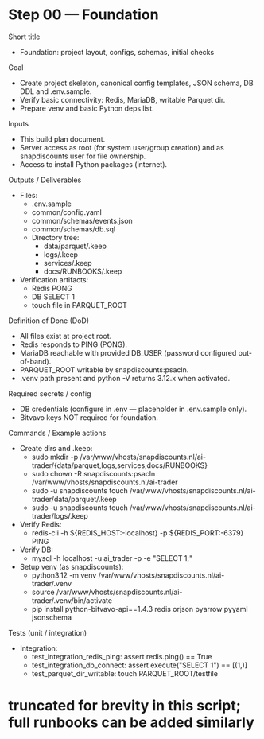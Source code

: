# Step 00 — Foundation

Short title
- Foundation: project layout, configs, schemas, initial checks

Goal
- Create project skeleton, canonical config templates, JSON schema, DB DDL and .env.sample.
- Verify basic connectivity: Redis, MariaDB, writable Parquet dir.
- Prepare venv and basic Python deps list.

Inputs
- This build plan document.
- Server access as root (for system user/group creation) and as snapdiscounts user for file ownership.
- Access to install Python packages (internet).

Outputs / Deliverables
- Files:
  - .env.sample
  - common/config.yaml
  - common/schemas/events.json
  - common/schemas/db.sql
  - Directory tree:
    - data/parquet/.keep
    - logs/.keep
    - services/.keep
    - docs/RUNBOOKS/.keep
- Verification artifacts:
  - Redis PONG
  - DB SELECT 1
  - touch file in PARQUET_ROOT

Definition of Done (DoD)
- All files exist at project root.
- Redis responds to PING (PONG).
- MariaDB reachable with provided DB_USER (password configured out-of-band).
- PARQUET_ROOT writable by snapdiscounts:psacln.
- .venv path present and python -V returns 3.12.x when activated.

Required secrets / config
- DB credentials (configure in .env — placeholder in .env.sample only).
- Bitvavo keys NOT required for foundation.

Commands / Example actions
- Create dirs and .keep:
  - sudo mkdir -p /var/www/vhosts/snapdiscounts.nl/ai-trader/{data/parquet,logs,services,docs/RUNBOOKS}
  - sudo chown -R snapdiscounts:psacln /var/www/vhosts/snapdiscounts.nl/ai-trader
  - sudo -u snapdiscounts touch /var/www/vhosts/snapdiscounts.nl/ai-trader/data/parquet/.keep
  - sudo -u snapdiscounts touch /var/www/vhosts/snapdiscounts.nl/ai-trader/logs/.keep
- Verify Redis:
  - redis-cli -h ${REDIS_HOST:-localhost} -p ${REDIS_PORT:-6379} PING
- Verify DB:
  - mysql -h localhost -u ai_trader -p -e "SELECT 1;"
- Setup venv (as snapdiscounts):
  - python3.12 -m venv /var/www/vhosts/snapdiscounts.nl/ai-trader/.venv
  - source /var/www/vhosts/snapdiscounts.nl/ai-trader/.venv/bin/activate
  - pip install python-bitvavo-api==1.4.3 redis orjson pyarrow pyyaml jsonschema

Tests (unit / integration)
- Integration:
  - test_integration_redis_ping: assert redis.ping() == True
  - test_integration_db_connect: assert execute("SELECT 1") == [(1,)]
  - test_parquet_dir_writable: touch PARQUET_ROOT/testfile

# truncated for brevity in this script; full runbooks can be added similarly
